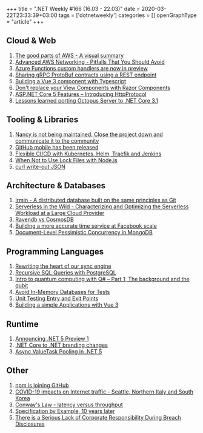 +++
title = ".NET Weekly #166 (16.03 - 22.03)"
date = 2020-03-22T23:33:39+03:00
tags = ['dotnetweekly']
categories = []
openGraphType = "article"
+++

## Cloud & Web

1. [The good parts of AWS - A visual summary](https://hassenchaieb.com/aws-good-parts/)
1. [Advanced AWS Networking - Pitfalls That You Should Avoid](https://cloudonaut.io/advanved-aws-networking-pitfalls-that-you-should-avoid/)
1. [Azure Functions custom handlers are now in preview](https://azure.microsoft.com/en-us/updates/azure-functions-custom-handlers-are-now-in-preview/)
1. [Sharing gRPC ProtoBuf contracts using a REST endpoint](https://devblogs.microsoft.com/premier-developer/sharing-grpc-protobuf-contracts-using-a-rest-endpoint/)
1. [Building a Vue 3 component with Typescript](https://dev.to/lmillucci/building-a-vue-3-component-with-typescript-4pge)
1. [Don't replace your View Components with Razor Components](https://andrewlock.net/dont-replace-your-view-components-with-razor-components/)
1. [ASP.NET Core 5 Features – Introducing HttpProtocol](https://www.stevejgordon.co.uk/asp-net-core-5-features-introducing-httpprotocol)
1. [Lessons learned porting Octopus Server to .NET Core 3.1](https://octopus.com/blog/octopus-server-dotnet-core-lessons-learned)

<!--more-->

## Tooling & Libraries

1. [Nancy is not being maintained. Close the project down and communicate it to the community](https://github.com/NancyFx/Nancy/issues/3010)
1. [GitHub mobile has been released](https://github.com/mobile/)
1. [Flexible CI/CD with Kubernetes, Helm, Traefik and Jenkins](https://hands-on-tech.github.io/2020/03/15/k8s-jenkins-example.html)
1. [When Not to Use Lock Files with Node.js](https://www.twilio.com/blog/lockfiles-nodejs)
1. [curl write-out JSON](https://daniel.haxx.se/blog/2020/03/17/curl-write-out-json/)

## Architecture & Databases

1. [Irmin - A distributed database built on the same principles as Git](https://irmin.org/)
1. [Serverless in the Wild - Characterizing and Optimizing the Serverless Workload at a Large Cloud Provider](https://arxiv.org/abs/2003.03423)
1. [Ravendb vs CosmosDB](https://dev.to/aklaus/ravendb-vs-cosmosdb-5698)
1. [Building a more accurate time service at Facebook scale](https://engineering.fb.com/production-engineering/ntp-service/)
1. [Document-Level Pessimistic Concurrency in MongoDB](https://jimmybogard.com/document-level-pessimistic-concurrency-in-mongodb-now-with-intent-locks/)

## Programming Languages

1. [Rewriting the heart of our sync engine](https://dropbox.tech/infrastructure/rewriting-the-heart-of-our-sync-engine)
1. [Recursive SQL Queries with PostgreSQL](https://towardsdatascience.com/recursive-sql-queries-with-postgresql-87e2a453f1b)
1. [Intro to quantum computing with Q# – Part 1, The background and the qubit](https://www.strathweb.com/2020/03/intro-to-quantum-computing-with-q-part-1-the-background-and-the-qubit/)
1. [Avoid In-Memory Databases for Tests](https://jimmybogard.com/avoid-in-memory-databases-for-tests/)
1. [Unit Testing Entry and Exit Points](https://osherove.com/blog/2020/3/12/unit-testing-entry-points-and-exit-points)
1. [Building a simple Applications with Vue 3](https://morioh.com/p/d5f7657ee12d?f=5c22e47440738156a7078a19)

## Runtime

1. [Announcing .NET 5 Preview 1](https://devblogs.microsoft.com/dotnet/announcing-net-5-0-preview-1/)
1. [.NET Core to .NET branding changes](https://github.com/dotnet/runtime/pull/33694)
1. [Async ValueTask Pooling in .NET 5](https://devblogs.microsoft.com/dotnet/async-valuetask-pooling-in-net-5/)

## Other

1. [npm is joining GitHub](https://github.blog/2020-03-16-npm-is-joining-github/)
1. [COVID-19 impacts on Internet traffic - Seattle, Northern Italy and South Korea](https://blog.cloudflare.com/covid-19-impacts-on-internet-traffic-seattle-italy-and-south-korea/)
1. [Conway's Law - latency versus throughput](https://blog.ploeh.dk/2020/03/16/conways-law-latency-versus-throughput/)
1. [Specification by Example, 10 years later](https://gojko.net/2020/03/17/sbe-10-years.html)
1. [There is a Serious Lack of Corporate Responsibility During Breach Disclosures](https://www.troyhunt.com/there-is-a-serious-lack-of-corporate-responsibility-during-breach-disclosures/)
